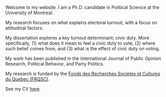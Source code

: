 <link rel="stylesheet" type="text/css" href="/css/main.css">

Welcome to my website. I am a Ph.D. candidate in Political Science at the University of Montreal. 

My research focuses on what explains electoral turnout, with a focus on attitudinal factors.

My dissertation explores a key turnout determinant; civic duty. More specifically, (1) what does it mean to feel a civic duty to vote, (2) where such belief comes from, and (3) what is the effect of civic duty on voting. 

My work has been published in the International Journal of Public Opinion Research, Political Behavior, and Party Politics.

My research is funded by the [Fonds des Recherches Societes et Cultures du Quebec (FRQSC)](http://www.frqsc.gouv.qc.ca/en/).
 
See my CV [here](ferfeitosa.github.io/here.pdf).
